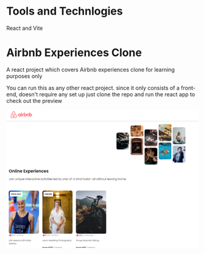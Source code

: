 # Tools and Technlogies
React and Vite
# Airbnb Experiences Clone
A react project which covers Airbnb experiences clone for learning purposes only

You can run this as any other react project. since it only consists of a front-end, doesn't require any set up
just clone the repo and run the react app to check out the preview 

![preview](image.png)